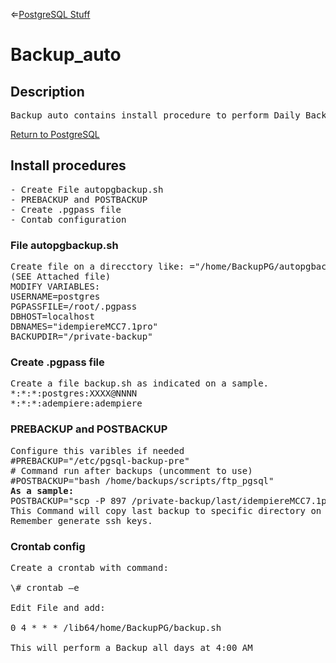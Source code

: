 &lArr;[PostgreSQL Stuff](../PostgreSQL.md)

# Backup_auto

## <b>Description</b>
<pre>
Backup_auto contains install procedure to perform Daily Backups with additional Week and Month recording.
</pre>

[Return to PostgreSQL](../PostgreSQL.md)
## <b>Install procedures</b>

<pre>
- Create File autopgbackup.sh
- PREBACKUP and POSTBACKUP
- Create .pgpass file
- Contab configuration
</pre>

### <b> File autopgbackup.sh</b>

<pre>
Create file on a direcctory like: ="/home/BackupPG/autopgbackup.sh”
(SEE Attached file)
MODIFY VARIABLES:
USERNAME=postgres
PGPASSFILE=/root/.pgpass
DBHOST=localhost
DBNAMES="idempiereMCC7.1pro"
BACKUPDIR="/private-backup"
</pre>
### <b> Create .pgpass file </b>

<pre>
Create a file backup.sh as indicated on a sample.
*:*:*:postgres:XXXX@NNNN
*:*:*:adempiere:adempiere
</pre>

### <b> PREBACKUP and POSTBACKUP </b>

<pre>
Configure this varibles if needed
#PREBACKUP="/etc/pgsql-backup-pre"
# Command run after backups (uncomment to use)
#POSTBACKUP="bash /home/backups/scripts/ftp_pgsql"
<b>As a sample:</b>
POSTBACKUP="scp -P 897 /private-backup/last/idempiereMCC7.1pro/idempiereMCC7.1pro.sql luisamesty@luisamesty.sytes.net:/home/luisamesty/Idempiere_Restore/idempiereMCC7.1pro.pgsql"
This Command will copy last backup to specific directory on <b>"luisamesty.sytes.net"</b> server
Remember generate ssh keys.
</pre>


### <b> Crontab config </b>

<pre>
Create a crontab with command: 

\# crontab –e

Edit File and add:

0 4 * * * /lib64/home/BackupPG/backup.sh

This will perform a Backup all days at 4:00 AM
</pre>